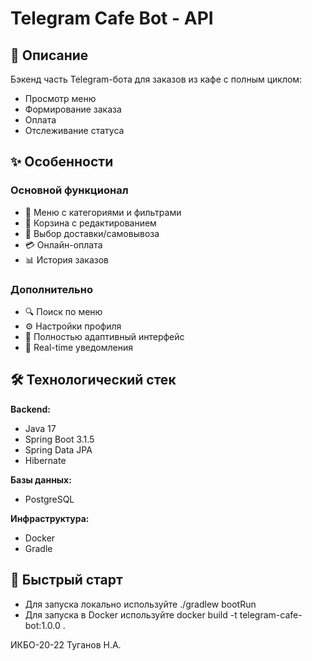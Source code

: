 # Telegram Cafe Bot - API

## 📝 Описание

Бэкенд часть Telegram-бота для заказов из кафе с полным циклом:
- Просмотр меню
- Формирование заказа
- Оплата
- Отслеживание статуса

## ✨ Особенности

### Основной функционал
- 🍔 Меню с категориями и фильтрами
- 🛒 Корзина с редактированием
- 🚚 Выбор доставки/самовывоза
- 💳 Онлайн-оплата
- 📊 История заказов

### Дополнительно
- 🔍 Поиск по меню
- ⚙ Настройки профиля
- 📱 Полностью адаптивный интерфейс
- 🔔 Real-time уведомления

## 🛠 Технологический стек

**Backend:**
- Java 17
- Spring Boot 3.1.5
- Spring Data JPA
- Hibernate

**Базы данных:**
- PostgreSQL

**Инфраструктура:**
- Docker
- Gradle

## 🚀 Быстрый старт

- Для запуска локально используйте ./gradlew bootRun
- Для запуска в Docker используйте docker build -t telegram-cafe-bot:1.0.0 .

ИКБО-20-22 Туганов Н.А.
